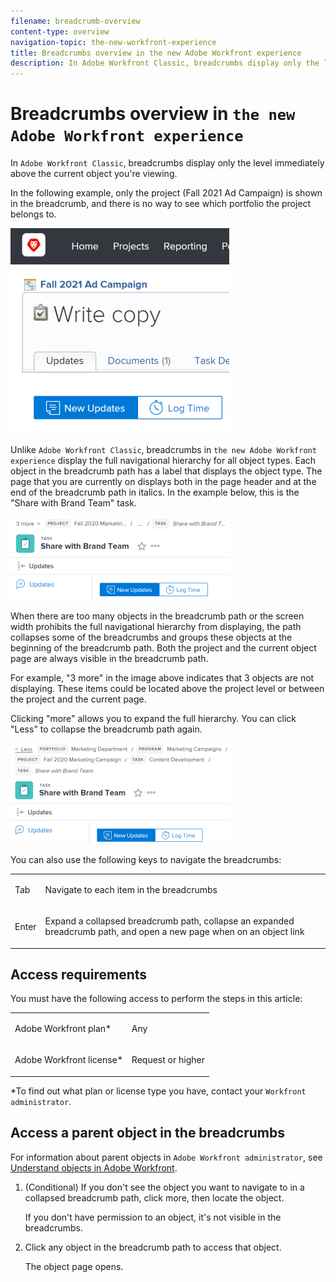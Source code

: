 ```yaml
---
filename: breadcrumb-overview
content-type: overview
navigation-topic: the-new-workfront-experience
title: Breadcrumbs overview in the new Adobe Workfront experience
description: In Adobe Workfront Classic, breadcrumbs display only the level immediately above the current object you're viewing.
---
```


# Breadcrumbs overview in `the new Adobe Workfront experience`

In `Adobe Workfront Classic`, breadcrumbs display only the level immediately above the current object you're viewing.

In the following example, only the project (Fall 2021 Ad Campaign) is shown in the breadcrumb, and there is no way to see which portfolio the project belongs to.

![](assets/breadcrumb-classic-350x329.png)

Unlike `Adobe Workfront Classic`, breadcrumbs in `the new Adobe Workfront experience` display the full navigational hierarchy for all object types. Each object in the breadcrumb path has a label that displays the object type. The page that you are currently on displays both in the page header and at the end of the breadcrumb path in italics. In the example below, this is the "Share with Brand Team" task.

![](assets/nwe-collapsed-breadcrumb-350x133.png)

When there are too many objects in the breadcrumb path or the screen width prohibits the full navigational hierarchy from displaying, the path collapses some of the breadcrumbs and groups these objects at the beginning of the breadcrumb path. Both the project and the current object page are always visible in the breadcrumb path.

For example, "3 more" in the image above indicates that 3 objects are not displaying. These items could be located above the project level or between the project and the current page.

Clicking "more" allows you to expand the full hierarchy. You can click "Less" to collapse the breadcrumb path again.

![](assets/nwe-expanded-breadcrumb-350x161.png)

You can also use the following keys to navigate the breadcrumbs:

<table cellspacing="0"> 
 <col> 
 <col> 
 <tbody> 
  <tr> 
   <td role="rowheader"><span class="bold">Tab</span> </td> 
   <td> <p>Navigate to each item in the breadcrumbs</p> </td> 
  </tr> 
  <tr> 
   <td role="rowheader"><span class="bold">Enter</span> </td> 
   <td> <p>Expand a collapsed breadcrumb path, collapse an expanded breadcrumb path, and open a new page when on an object link</p> </td> 
  </tr> 
 </tbody> 
</table>

## Access requirements

You must have the following access to perform the steps in this article:

<table cellspacing="0"> 
 <col> 
 </col> 
 <col> 
 </col> 
 <tbody> 
  <tr> 
   <td role="rowheader"><span>Adobe Workfront</span> plan*</td> 
   <td> <p>Any</p> </td> 
  </tr> 
  <tr> 
   <td role="rowheader"><span>Adobe Workfront</span> license*</td> 
   <td> <p><span>Request</span> or higher</p> </td> 
  </tr> 
 </tbody> 
</table>

&#42;To find out what plan or license type you have, contact your `Workfront administrator`.

##  Access a parent object in the breadcrumbs

For information about parent objects in  `Adobe Workfront administrator`, see [Understand objects in Adobe Workfront](../../workfront-basics/navigate-workfront/workfront-navigation/understand-objects.md).

<ol> 
 <li value="1"> <p>(Conditional) If you don't see the object you want to navigate to in a collapsed breadcrumb path, click <span class="bold">more</span>, then locate the object.</p> <note type="note">
   If you don't have permission to an object, it's not visible in the breadcrumbs.
  </note> </li> 
 <li value="2"> <p>Click any object in the breadcrumb path to access that object.</p> <p>The object page opens.</p> </li> 
</ol>

